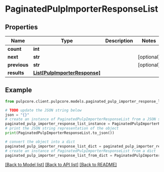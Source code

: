 # PaginatedPulpImporterResponseList


## Properties

Name | Type | Description | Notes
------------ | ------------- | ------------- | -------------
**count** | **int** |  | 
**next** | **str** |  | [optional] 
**previous** | **str** |  | [optional] 
**results** | [**List[PulpImporterResponse]**](PulpImporterResponse.md) |  | 

## Example

```python
from pulpcore.client.pulpcore.models.paginated_pulp_importer_response_list import PaginatedPulpImporterResponseList

# TODO update the JSON string below
json = "{}"
# create an instance of PaginatedPulpImporterResponseList from a JSON string
paginated_pulp_importer_response_list_instance = PaginatedPulpImporterResponseList.from_json(json)
# print the JSON string representation of the object
print(PaginatedPulpImporterResponseList.to_json())

# convert the object into a dict
paginated_pulp_importer_response_list_dict = paginated_pulp_importer_response_list_instance.to_dict()
# create an instance of PaginatedPulpImporterResponseList from a dict
paginated_pulp_importer_response_list_from_dict = PaginatedPulpImporterResponseList.from_dict(paginated_pulp_importer_response_list_dict)
```
[[Back to Model list]](../README.md#documentation-for-models) [[Back to API list]](../README.md#documentation-for-api-endpoints) [[Back to README]](../README.md)


